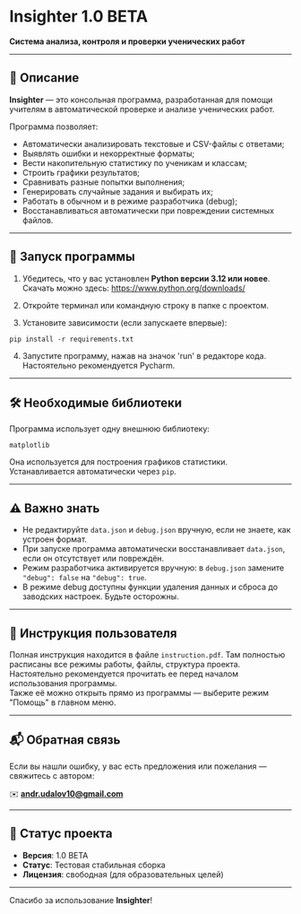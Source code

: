 # Insighter 1.0 BETA

**Система анализа, контроля и проверки ученических работ**

---

## 📌 Описание

**Insighter** — это консольная программа, разработанная для помощи учителям в автоматической проверке и анализе ученических работ.

Программа позволяет:

- Автоматически анализировать текстовые и CSV-файлы с ответами;
- Выявлять ошибки и некорректные форматы;
- Вести накопительную статистику по ученикам и классам;
- Строить графики результатов;
- Сравнивать разные попытки выполнения;
- Генерировать случайные задания и выбирать их;
- Работать в обычном и в режиме разработчика (debug);
- Восстанавливаться автоматически при повреждении системных файлов.

---

## 🚀 Запуск программы

1. Убедитесь, что у вас установлен **Python версии 3.12 или новее**.  
   Скачать можно здесь: https://www.python.org/downloads/

2. Откройте терминал или командную строку в папке с проектом.

3. Установите зависимости (если запускаете впервые):

```
pip install -r requirements.txt
```

4. Запустите программу, нажав на значок 'run' в редакторе кода. Настоятельно рекомендуется Pycharm.


---

## 🛠 Необходимые библиотеки

Программа использует одну внешнюю библиотеку:

```
matplotlib
```

Она используется для построения графиков статистики. Устанавливается автоматически через `pip`.

---

## ⚠️ Важно знать

- Не редактируйте `data.json` и `debug.json` вручную, если не знаете, как устроен формат.
- При запуске программа автоматически восстанавливает `data.json`, если он отсутствует или повреждён.
- Режим разработчика активируется вручную: в `debug.json` замените `"debug": false` на `"debug": true`.
- В режиме debug доступны функции удаления данных и сброса до заводских настроек. Будьте осторожны.

---

## 📖 Инструкция пользователя

Полная инструкция находится в файле `instruction.pdf`. Там полностью расписаны все режимы работы, файлы, структура проекта. Настоятельно рекомендуется прочитать ее перед началом использования программы.  
Также её можно открыть прямо из программы — выберите режим "Помощь" в главном меню.

---

## 📬 Обратная связь

Если вы нашли ошибку, у вас есть предложения или пожелания — свяжитесь с автором:

✉️ **andr.udalov10@gmail.com**

---

## 📌 Статус проекта

- **Версия**: 1.0 BETA  
- **Статус**: Тестовая стабильная сборка  
- **Лицензия**: свободная (для образовательных целей)

---

Спасибо за использование **Insighter**!
